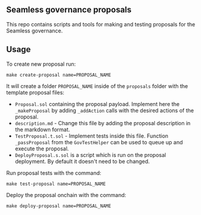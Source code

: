 ## Seamless governance proposals

This repo contains scripts and tools for making and testing proposals for the Seamless governance.

## Usage

To create new proposal run:
```shell
make create-proposal name=PROPOSAL_NAME
```

It will create a folder `PROPOSAL_NAME` inside of the `proposals` folder with the template proposal files:
- `Proposal.sol` containing the proposal payload. Implement here the `_makeProposal` by adding `_addAction` calls with the desired actions of the proposal.
- `description.md` - Change this file by adding the proposal description in the markdown format.
- `TestProposal.t.sol` - Implement tests inside this file. Function `_passProposal` from the `GovTestHelper` can be used to queue up and execute the proposal.
- `DeployProposal.s.sol` is a script which is run on the proposal deployment. By default it doesn't need to be changed.

Run proposal tests with the command:
```shell
make test-proposal name=PROPOSAL_NAME
```

Deploy the proposal onchain with the command:
```shell
make deploy-proposal name=PROPOSAL_NAME
```

